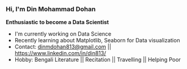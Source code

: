 ### Hi, I'm Din Mohammad Dohan


**Enthusiastic to become a Data Scientist**

- I'm currently working on Data Science
- Recently learning about Matplotlib, Seaborn for Data visualization
- Contact: dinmdohan813@gmail.com || https://www.linkedin.com/in/din813/
- Hobby: Bengali Literature || Recitation || Travelling || Helping Poor
